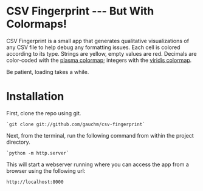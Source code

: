 # CSV Fingerprint --- But With Colormaps!

CSV Fingerprint is a small app that generates qualitative visualizations of any CSV file to help debug any formatting issues. 
Each cell is colored according to its type. Strings are yellow, empty values are red. 
Decimals are color-coded with the [plasma colormap](https://matplotlib.org/3.1.0/tutorials/colors/colormaps.html); integers with the [viridis colormap](https://matplotlib.org/3.1.0/tutorials/colors/colormaps.html).

Be patient, loading takes a while.

# Installation

First, clone the repo using git.

    `git clone git://github.com/gauchm/csv-fingerprint`


Next, from the terminal, run the following command from within the project
directory.

    `python -m http.server`

This will start a webserver running where you can access the app from a browser
using the following url:

    http://localhost:8000
